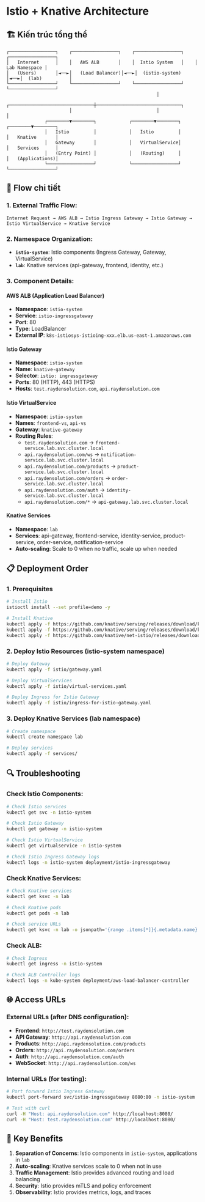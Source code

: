 # Istio + Knative Architecture

## 🏗️ **Kiến trúc tổng thể**

```
┌─────────────────┐    ┌─────────────────┐    ┌─────────────────┐    ┌─────────────────┐
│   Internet      │    │   AWS ALB       │    │  Istio System   │    │   Lab Namespace │
│   (Users)       │◄──►│   (Load Balancer)│◄──►│  (istio-system) │◄──►│  (lab)          │
└─────────────────┘    └─────────────────┘    └─────────────────┘    └─────────────────┘
                                                       │
                       ┌───────────────────────────────┼───────────────────────────────┐
                       │                               │                               │
              ┌────────▼────────┐            ┌────────▼────────┐            ┌────────▼────────┐
              │   Istio         │            │   Istio         │            │   Knative       │
              │   Gateway       │            │   VirtualService│            │   Services      │
              │   (Entry Point) │            │   (Routing)     │            │   (Applications)│
              └─────────────────┘            └─────────────────┘            └─────────────────┘
```

## 🔄 **Flow chi tiết**

### **1. External Traffic Flow:**
```
Internet Request → AWS ALB → Istio Ingress Gateway → Istio Gateway → Istio VirtualService → Knative Service
```

### **2. Namespace Organization:**
- **`istio-system`**: Istio components (Ingress Gateway, Gateway, VirtualService)
- **`lab`**: Knative services (api-gateway, frontend, identity, etc.)

### **3. Component Details:**

#### **AWS ALB (Application Load Balancer)**
- **Namespace**: `istio-system`
- **Service**: `istio-ingressgateway`
- **Port**: 80
- **Type**: LoadBalancer
- **External IP**: `k8s-istiosys-istioing-xxx.elb.us-east-1.amazonaws.com`

#### **Istio Gateway**
- **Namespace**: `istio-system`
- **Name**: `knative-gateway`
- **Selector**: `istio: ingressgateway`
- **Ports**: 80 (HTTP), 443 (HTTPS)
- **Hosts**: `test.raydensolution.com`, `api.raydensolution.com`

#### **Istio VirtualService**
- **Namespace**: `istio-system`
- **Names**: `frontend-vs`, `api-vs`
- **Gateway**: `knative-gateway`
- **Routing Rules**:
  - `test.raydensolution.com` → `frontend-service.lab.svc.cluster.local`
  - `api.raydensolution.com/ws` → `notification-service.lab.svc.cluster.local`
  - `api.raydensolution.com/products` → `product-service.lab.svc.cluster.local`
  - `api.raydensolution.com/orders` → `order-service.lab.svc.cluster.local`
  - `api.raydensolution.com/auth` → `identity-service.lab.svc.cluster.local`
  - `api.raydensolution.com/*` → `api-gateway.lab.svc.cluster.local`

#### **Knative Services**
- **Namespace**: `lab`
- **Services**: api-gateway, frontend-service, identity-service, product-service, order-service, notification-service
- **Auto-scaling**: Scale to 0 when no traffic, scale up when needed

## 📋 **Deployment Order**

### **1. Prerequisites**
```bash
# Install Istio
istioctl install --set profile=demo -y

# Install Knative
kubectl apply -f https://github.com/knative/serving/releases/download/knative-v1.12.0/serving-core.yaml
kubectl apply -f https://github.com/knative/serving/releases/download/knative-v1.12.0/serving-hpa.yaml
kubectl apply -f https://github.com/knative/net-istio/releases/download/knative-v1.12.0/net-istio.yaml
```

### **2. Deploy Istio Resources (istio-system namespace)**
```bash
# Deploy Gateway
kubectl apply -f istio/gateway.yaml

# Deploy VirtualServices
kubectl apply -f istio/virtual-services.yaml

# Deploy Ingress for Istio Gateway
kubectl apply -f istio/ingress-for-istio-gateway.yaml
```

### **3. Deploy Knative Services (lab namespace)**
```bash
# Create namespace
kubectl create namespace lab

# Deploy services
kubectl apply -f services/
```

## 🔍 **Troubleshooting**

### **Check Istio Components:**
```bash
# Check Istio services
kubectl get svc -n istio-system

# Check Istio Gateway
kubectl get gateway -n istio-system

# Check Istio VirtualService
kubectl get virtualservice -n istio-system

# Check Istio Ingress Gateway logs
kubectl logs -n istio-system deployment/istio-ingressgateway
```

### **Check Knative Services:**
```bash
# Check Knative services
kubectl get ksvc -n lab

# Check Knative pods
kubectl get pods -n lab

# Check service URLs
kubectl get ksvc -n lab -o jsonpath='{range .items[*]}{.metadata.name}: {.status.url}{"\n"}{end}'
```

### **Check ALB:**
```bash
# Check Ingress
kubectl get ingress -n istio-system

# Check ALB Controller logs
kubectl logs -n kube-system deployment/aws-load-balancer-controller
```

## 🌐 **Access URLs**

### **External URLs (after DNS configuration):**
- **Frontend**: `http://test.raydensolution.com`
- **API Gateway**: `http://api.raydensolution.com`
- **Products**: `http://api.raydensolution.com/products`
- **Orders**: `http://api.raydensolution.com/orders`
- **Auth**: `http://api.raydensolution.com/auth`
- **WebSocket**: `http://api.raydensolution.com/ws`

### **Internal URLs (for testing):**
```bash
# Port forward Istio Ingress Gateway
kubectl port-forward svc/istio-ingressgateway 8080:80 -n istio-system

# Test with curl
curl -H "Host: api.raydensolution.com" http://localhost:8080/
curl -H "Host: test.raydensolution.com" http://localhost:8080/
```

## 🎯 **Key Benefits**

1. **Separation of Concerns**: Istio components in `istio-system`, applications in `lab`
2. **Auto-scaling**: Knative services scale to 0 when not in use
3. **Traffic Management**: Istio provides advanced routing and load balancing
4. **Security**: Istio provides mTLS and policy enforcement
5. **Observability**: Istio provides metrics, logs, and traces 